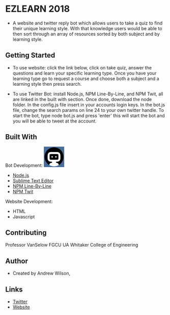 # EZLEARN 2018

- A website and twitter reply bot which allows users to take a quiz to find their unique learning style. With that knowledge users would be able to then sort through an array of resources sorted by both subject and by learning style.

## Getting Started

- To use website: click the link below, click on take quiz, answer the questions and learn your specific learning type. Once you have your learning type go to request a course and choose both a subject and a learning style then press search.

- To use Twitter Bot: install Node.js, NPM Line-By-Line, and NPM Twit, all are linked in the built with section. Once done, download the node folder. In the config.js file insert in your accounts login keys. In the bot.js file, change the search params on line 24 to your own twitter handle. To start the bot, type node bot.js and press 'enter' this will start the bot and you will be able to tweet at the account. 

## Built With

Bot Development: ![alt text](https://github.com/ezlearner2018/ezlearner2018.github.io/blob/master/bot%20icon%2064x64.jpg "Bot Icon")
- [Node.js](https://nodejs.org/en/)
- [Sublime Text Editor](https://www.sublimetext.com/)
- [NPM Line-By-Line](https://www.npmjs.com/package/line-by-line)
- [NPM Twit](https://www.npmjs.com/package/twit)

Website Development:
- HTML
- Javascript

## Contributing

Professor VanSelow FGCU UA Whitaker College of Engineering

## Author

- Created by Andrew Wilson,

## Links
- [Twitter](https://twitter.com/EZLearn2018)
- [Website](https://t.co/RcAcQPafXz)
